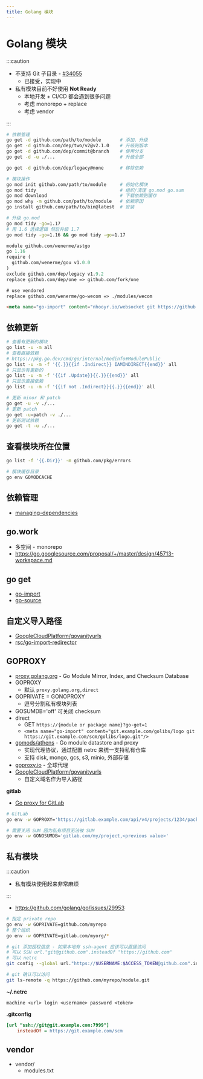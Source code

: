 ```yaml
---
title: Golang 模块
---
```


# Golang 模块

:::caution

- 不支持 Git 子目录 - [#34055](https://github.com/golang/go/issues/34055)
  - 已接受，实现中
- 私有模块目前不好使用 **Not Ready**
  - 本地开发 + CI/CD 都会遇到很多问题
  - 考虑 monorepo + replace
  - 考虑 vendor

:::

```bash
# 依赖管理
go get -d github.com/path/to/module       # 添加、升级
go get -d github.com/dep/two/v2@v2.1.0    # 升级到版本
go get -d github.com/dep/commit@branch    # 使用分支
go get -d -u ./...                        # 升级全部

go get -d github.com/dep/legacy@none      # 移除依赖

# 模块操作
go mod init github.com/path/to/module     # 初始化模块
go mod tidy                               # 组织/清理 go.mod go.sum
go mod download                           # 下载依赖到缓存
go mod why -m github.com/path/to/module   # 依赖原因
go install github.com/path/to/bin@latest  # 安装

# 升级 go.mod
go mod tidy -go=1.17
# 用 1.6 选择逻辑 然后升级 1.7
go mod tidy -go=1.16 && go mod tidy -go=1.17
```

```go.mod
module github.com/wenerme/astgo
go 1.16
require (
  github.com/wenerme/gou v1.0.0
)
exclude github.com/dep/legacy v1.9.2
replace github.com/dep/one => github.com/fork/one

# use vendored
replace github.com/wenerme/go-wecom => ./modules/wecom
```

```html
<meta name="go-import" content="nhooyr.io/websocket git https://github.com/nhooyr/websocket mod" />
```

## 依赖更新

```bash
# 查看有更新的模块
go list -u -m all
# 查看直接依赖
# https://pkg.go.dev/cmd/go/internal/modinfo#ModulePublic
go list -u -m -f '{{.}}{{if .Indirect}} IAMINDIRECT{{end}}' all
# 只显示有更新的
go list -u -m -f '{{if .Update}}{{.}}{{end}}' all
# 只显示直接依赖
go list -u -m -f '{{if not .Indirect}}{{.}}{{end}}' all

# 更新 minor 和 patch
go get -u -v ./...
# 更新 patch
go get -u=patch -v ./...
# 更新测试依赖
go get -t -u ./...
```

## 查看模块所在位置

```bash
go list -f '{{.Dir}}' -m github.com/pkg/errors

# 模块缓存目录
go env GOMODCACHE
```

## 依赖管理

- [managing-dependencies](https://golang.org/doc/modules/managing-dependencies)

## go.work

- 多空间 - monorepo
- https://go.googlesource.com/proposal/+/master/design/45713-workspace.md

## go get

- [go-import](https://golang.org/cmd/go/#hdr-Remote_import_paths)
- [go-source](https://github.com/golang/gddo/wiki/Source-Code-Links)

## 自定义导入路径

- [GoogleCloudPlatform/govanityurls](https://github.com/GoogleCloudPlatform/govanityurls)
- [rsc/go-import-redirector](https://github.com/rsc/go-import-redirector)

## GOPROXY

- [proxy.golang.org](https://proxy.golang.org/) - Go Module Mirror, Index, and Checksum Database
- GOPROXY
  - 默认 `proxy.golang.org,direct`
- GOPRIVATE = GONOPROXY
  - 逗号分割私有模块列表
- GOSUMDB='off' 可关闭 checksum
- direct
  - GET `https://{module or package name}?go-get=1`
  - `<meta name="go-import" content="git.example.com/golibs/logo git https://git.example.com/scm/golibs/logo.git"/>`
- [gomods/athens](https://github.com/gomods/athens) - Go module datastore and proxy
  - 实现代理协议，通过配置 netrc 来统一支持私有仓库
  - 支持 disk, mongo, gcs, s3, minio, 外部存储
- [goproxy.io](https://goproxy.io) - 全球代理
- [GoogleCloudPlatform/govanityurls](https://github.com/GoogleCloudPlatform/govanityurls)
  - 自定义域名作为导入路径

**gitlab**

- [Go proxy for GitLab](https://docs.gitlab.com/ee/user/packages/go_proxy/)

```bash
# GitLab
go env -w GOPROXY='https://gitlab.example.com/api/v4/projects/1234/packages/go,https://proxy.golang.org,direct'

# 需要关闭 SUM 因为私有项目无法被 SUM
go env -w GONOSUMDB='gitlab.com/my/project,<previous value>'
```

## 私有模块

:::caution

- 私有模块使用起来非常麻烦

:::

- https://github.com/golang/go/issues/29953

```bash
# 指定 private repo
go env -w GOPRIVATE=github.com/myrepo
# 整个组织
go env -w GOPRIVATE=gitlab.com/myorg/*

# git 添加授权信息 - 如果本地有 ssh-agent 应该可以直接访问
# 可以 SSH url."git@github.com".insteadOf "https://github.com"
# 可以 netrc
git config --global url."https://$USERNAME:$ACCESS_TOKEN@github.com".insteadOf "https://github.com"

# git 确认可以访问
git ls-remote -q https://github.com/myrepo/module.git
```

**~/.netrc**

```
machine <url> login <username> password <token>
```

**.gitconfig**

```ini
[url "ssh://git@git.example.com:7999"]
	insteadOf = https://git.example.com/scm
```

## vendor

- vendor/
  - modules.txt
